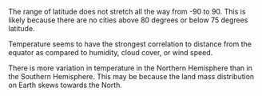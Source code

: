 The range of latitude does not stretch all the way from -90 to 90. This is likely because there are no cities above 80 degrees or below 75 degrees latitude.

Temperature seems to have the strongest correlation to distance from the equator as compared to humidity, cloud cover, or wind speed.

There is more variation in temperature in the Northern Hemisphere than in the Southern Hemisphere. This may be because the land mass distribution on Earth skews towards the North.

